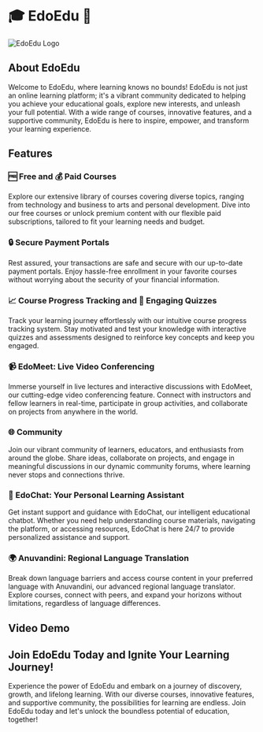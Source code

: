 # 🎓 EdoEdu 🌟

![EdoEdu Logo](https://your-website.com/path/to/logo.png)

## About EdoEdu

Welcome to EdoEdu, where learning knows no bounds! EdoEdu is not just an online learning platform; it's a vibrant community dedicated to helping you achieve your educational goals, explore new interests, and unleash your full potential. With a wide range of courses, innovative features, and a supportive community, EdoEdu is here to inspire, empower, and transform your learning experience.

## Features

### 🆓 Free and 💰 Paid Courses

Explore our extensive library of courses covering diverse topics, ranging from technology and business to arts and personal development. Dive into our free courses or unlock premium content with our flexible paid subscriptions, tailored to fit your learning needs and budget.

### 🔒 Secure Payment Portals

Rest assured, your transactions are safe and secure with our up-to-date payment portals. Enjoy hassle-free enrollment in your favorite courses without worrying about the security of your financial information.

### 📈 Course Progress Tracking and 🎉 Engaging Quizzes

Track your learning journey effortlessly with our intuitive course progress tracking system. Stay motivated and test your knowledge with interactive quizzes and assessments designed to reinforce key concepts and keep you engaged.

### 📹 EdoMeet: Live Video Conferencing

Immerse yourself in live lectures and interactive discussions with EdoMeet, our cutting-edge video conferencing feature. Connect with instructors and fellow learners in real-time, participate in group activities, and collaborate on projects from anywhere in the world.

### 🌐 Community

Join our vibrant community of learners, educators, and enthusiasts from around the globe. Share ideas, collaborate on projects, and engage in meaningful discussions in our dynamic community forums, where learning never stops and connections thrive.

### 🤖 EdoChat: Your Personal Learning Assistant

Get instant support and guidance with EdoChat, our intelligent educational chatbot. Whether you need help understanding course materials, navigating the platform, or accessing resources, EdoChat is here 24/7 to provide personalized assistance and support.

### 🌍 Anuvandini: Regional Language Translation

Break down language barriers and access course content in your preferred language with Anuvandini, our advanced regional language translator. Explore courses, connect with peers, and expand your horizons without limitations, regardless of language differences.

## Video Demo


## Join EdoEdu Today and Ignite Your Learning Journey!

Experience the power of EdoEdu and embark on a journey of discovery, growth, and lifelong learning. With our diverse courses, innovative features, and supportive community, the possibilities for learning are endless. Join EdoEdu today and let's unlock the boundless potential of education, together!

